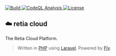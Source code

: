 <a href="https://github.com/retia-platform/retia-cloud/actions/workflows/build.yml">
  <img src="https://github.com/retia-platform/retia-cloud/actions/workflows/build.yml/badge.svg" alt="Build" target="_blank" rel="noopener noreferrer">
</a>
<a href="https://github.com/retia-platform/retia-cloud/actions/workflows/github-code-scanning/codeql">
  <img src="https://github.com/retia-platform/retia-cloud/actions/workflows/github-code-scanning/codeql/badge.svg" alt="CodeQL Analysis" target="_blank" rel="noopener noreferrer">
</a>
<a href="https://github.com/retia-platform/retia-engine/blob/main/LICENSE">
  <img src="https://img.shields.io/github/license/retia-platform/retia-engine" alt="License" target="_blank" rel="noopener noreferrer">
</a>

## ☁️ retia cloud

The Retia Cloud Platform.

> Written in [PHP](https://www.php.net) using [Laravel](https://www.php.net). Powered by [Fly](https://fly.io).
